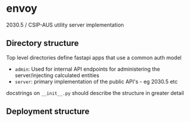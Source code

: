 # envoy
2030.5 / CSIP-AUS utility server implementation

## Directory structure

Top level directories define fastapi apps that use a common auth model

* `admin`: Used for internal API endpoints for administering the server/injecting calculated entities
* `server`: primary implementation of the public API's - eg 2030.5 etc 

docstrings on `__init__.py` should describe the structure in greater detail


## Deployment structure


